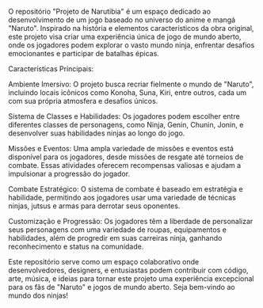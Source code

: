 O repositório "Projeto de Narutibia" é um espaço dedicado ao desenvolvimento de um jogo baseado no universo do anime e mangá "Naruto". Inspirado na história e elementos característicos da obra original, este projeto visa criar uma experiência única de jogo de mundo aberto, onde os jogadores podem explorar o vasto mundo ninja, enfrentar desafios emocionantes e participar de batalhas épicas.

Características Principais:

Ambiente Imersivo: O projeto busca recriar fielmente o mundo de "Naruto", incluindo locais icônicos como Konoha, Suna, Kiri, entre outros, cada um com sua própria atmosfera e desafios únicos.

Sistema de Classes e Habilidades: Os jogadores podem escolher entre diferentes classes de personagens, como Ninja, Genin, Chunin, Jonin, e desenvolver suas habilidades ninjas ao longo do jogo.

Missões e Eventos: Uma ampla variedade de missões e eventos está disponível para os jogadores, desde missões de resgate até torneios de combate. Essas atividades oferecem recompensas valiosas e ajudam a impulsionar a progressão do jogador.

Combate Estratégico: O sistema de combate é baseado em estratégia e habilidade, permitindo aos jogadores usar uma variedade de técnicas ninjas, jutsus e armas para derrotar seus oponentes.

Customização e Progressão: Os jogadores têm a liberdade de personalizar seus personagens com uma variedade de roupas, equipamentos e habilidades, além de progredir em suas carreiras ninja, ganhando reconhecimento e status na comunidade.

Este repositório serve como um espaço colaborativo onde desenvolvedores, designers, e entusiastas podem contribuir com código, arte, música, e ideias para tornar este projeto uma experiência excepcional para os fãs de "Naruto" e jogos de mundo aberto. Seja bem-vindo ao mundo dos ninjas!
